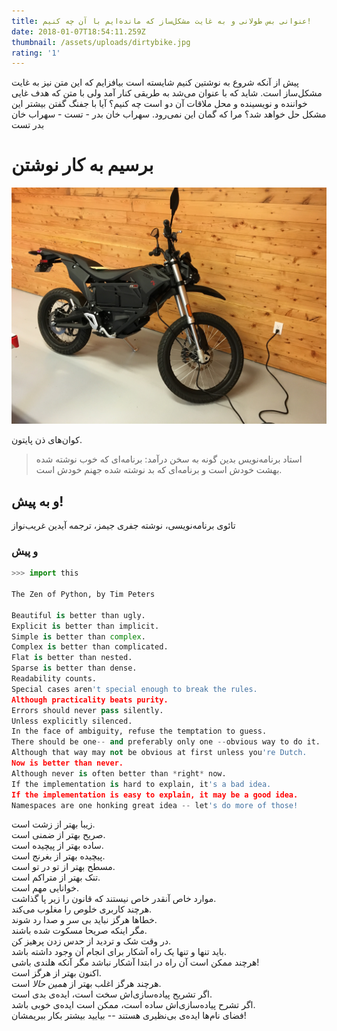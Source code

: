 ```yaml
---
title: عنوانی بس طولانی و به غایت مشکل‌ساز که مانده‌ایم با آن چه کنیم!
date: 2018-01-07T18:54:11.259Z
thumbnail: /assets/uploads/dirtybike.jpg
rating: '1'
---
```

پیش از آنکه شروع به نوشتین کنیم شایسته است بیافزایم که این متن نیز به غایت مشکل‌ساز است. شاید که با عنوان می‌شد به طریقی کنار آمد ولی با متن که هدف غایی خواننده و نویسینده و محل ملاقات آن دو است چه کنیم؟‌ آیا با جفنگ گفتن بیشتر این مشکل حل خواهد شد؟ مرا که گمان این نمی‌رود.
سهراب خان بدر - تست - سهراب خان بدر تست
# برسیم به کار نوشتن

![](/assets/uploads/dirtybike.jpg)

کوان‌های ذن پایتون.

> استاد برنامه‌نویس بدین گونه به سخن درآمد: برنامه‌ای که خوب نوشته شده بهشت خودش است و برنامه‌ای که بد نوشته شده جهنم خودش است.

## و به پیش!

تائوی برنامه‌نویسی، نوشته‌ جفری جیمز، ترجمه آیدین غریب‌نواز

### و پیش

```python
>>> import this

The Zen of Python, by Tim Peters

Beautiful is better than ugly.
Explicit is better than implicit.
Simple is better than complex.
Complex is better than complicated.
Flat is better than nested.
Sparse is better than dense.
Readability counts.
Special cases aren't special enough to break the rules.
Although practicality beats purity.
Errors should never pass silently.
Unless explicitly silenced.
In the face of ambiguity, refuse the temptation to guess.
There should be one-- and preferably only one --obvious way to do it.
Although that way may not be obvious at first unless you're Dutch.
Now is better than never.
Although never is often better than *right* now.
If the implementation is hard to explain, it's a bad idea.
If the implementation is easy to explain, it may be a good idea.
Namespaces are one honking great idea -- let's do more of those!
```

زیبا بهتر از زشت است.<br>
صریح بهتر از ضمنی است.<br>
ساده بهتر از پیچیده است.<br>
پیچیده بهتر از بغرنج است.<br>
مسطح بهتر از تو در تو است.<br>
تنک بهتر از متراکم است.<br>
خوانایی مهم است.<br>
موارد خاص آنقدر خاص نیستند که قانون را زیر پا گذاشت.<br>
هرچند کاربری خلوص را مغلوب می‌کند.<br>
خطاها هرگز نباید بی سر و صدا رد شوند.<br>
مگر اینکه صریحا مسکوت شده باشند.<br>
در وقت شک و تردید از حدس زدن پرهیز کن.<br>
باید تنها و تنها یک راه آشکار برای انجام آن وجود داشته باشد.<br>
هرچند ممکن است آن راه در ابتدا آشکار نباشد مگر آنکه هلندی باشی!<br>
اکنون بهتر از هرگز است.<br>
هرچند هرگز اغلب بهتر از _همین حالا_ است.<br>
اگر تشریح پیاده‌سازی‌اش سخت است، ایده‌ی بدی است.<br>
اگر تشرح پیاده‌سازی‌اش ساده است،‌ ممکن است ایده‌ی خوبی باشد.<br>
فضای نام‌ها ایده‌ی بی‌نظیری هستند -- بیایید بیشتر بکار ببریمشان!<br>
